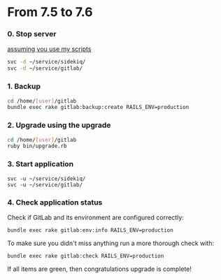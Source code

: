 # From 7.5 to 7.6

### 0. Stop server

[assuming you use my scripts](https://blog.kanedo.net/1925,gitlab-7-0-auf-einem-uberspace-installieren.html)
```bash
svc -d ~/service/sidekiq/
svc -d ~/service/gitlab/
```

### 1. Backup

```bash
cd /home/[user]/gitlab
bundle exec rake gitlab:backup:create RAILS_ENV=production
```

### 2. Upgrade using the upgrade

```bash
cd /home/[user]/gitlab
ruby bin/upgrade.rb
```

### 3. Start application

```
svc -u ~/service/sidekiq/
svc -u ~/service/gitlab/
```

### 4. Check application status

Check if GitLab and its environment are configured correctly:

    bundle exec rake gitlab:env:info RAILS_ENV=production

To make sure you didn't miss anything run a more thorough check with:

    bundle exec rake gitlab:check RAILS_ENV=production

If all items are green, then congratulations upgrade is complete!